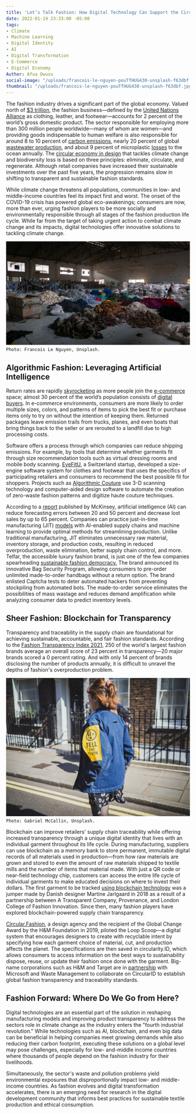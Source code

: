 ```yaml
---
title: 'Let’s Talk Fashion: How Digital Technology Can Support the Circular Economy'
date: 2022-01-19 23:33:00 -05:00
tags:
- Climate
- Machine Learning
- Digital Identity
- AI
- Digital Transformation
- E-Commerce
- Digital Economy
Author: Afua Owusu
social-image: "/uploads/francois-le-nguyen-pouTfHUG430-unsplash-f63dbf.jpg"
thumbnail: "/uploads/francois-le-nguyen-pouTfHUG430-unsplash-f63dbf.jpg"
---
```


The fashion industry drives a significant part of the global economy. Valued north of [$3 trillion](https://digitalcommons.uri.edu/cgi/viewcontent.cgi?article=1026&context=mgdr), the fashion business—defined by the [United Nations Alliance](https://unfashionalliance.org/) as clothing, leather, and footwear—accounts for 2 percent of the world’s gross domestic product. The sector responsible for employing more than 300 million people worldwide—many of whom are women—and providing goods indispensable to human welfare is also responsible for around 8 to 10 percent of [carbon emissions](https://www.researchgate.net/publication/340635670_The_environmental_price_of_fast_fashion), nearly 20 percent of global [wastewater production](https://news.un.org/en/story/2019/03/1035161), and about 9 percent of microplastic [losses](https://www.fashionrevolution.org/our-clothes-shed-microfibres-heres-what-we-can-do/) to the ocean annually. The [circular economy in design](https://ellenmacarthurfoundation.org/topics/circular-economy-introduction/overview) that tackles climate change and biodiversity loss is based on three principles: eliminate, circulate, and regenerate. Although retail companies have increased their sustainable investments over the past five years, the progression remains slow in shifting to transparent and sustainable fashion standards.

While climate change threatens all populations, communities in low- and middle-income countries feel its impact first and worst. The onset of the COVID-19 crisis has powered global eco-awakenings; consumers are now, more than ever, urging fashion players to be more socially and environmentally responsible through all stages of the fashion production life cycle. While far from the target of taking urgent action to combat climate change and its impacts, digital technologies offer innovative solutions to tackling climate change.

![francois-le-nguyen-pouTfHUG430-unsplash-f63dbf.jpg](/uploads/francois-le-nguyen-pouTfHUG430-unsplash-f63dbf.jpg)`Photo: Francois Le Nguyen, Unsplash.`

<!--more-->

## Algorithmic Fashion: Leveraging Artificial Intelligence

Return rates are rapidly [skyrocketing](https://www.shopify.com/enterprise/ecommerce-returns#:\~:text=The%20Plague%20of%20Ecommerce%20Return%20Rates%20and%20How%20to%20Maintain%20Profitability&text=Collectively%2C%20consumers%20returned%20products%20worth,returns%20amounts%20to%20%24101%20billion.) as more people join the [e-commerce](https://dai-global-digital.com/the-hidden-costs-of-online-shopping.html?utm_source=related-box) space; almost 30 percent of the world’s population consists of [digital buyers](https://www.statista.com/statistics/251666/number-of-digital-buyers-worldwide/). In e-commerce environments, consumers are more likely to order multiple sizes, colors, and patterns of items to pick the best fit or purchase items only to try on without the intention of keeping them. Returned packages leave emission trails from trucks, planes, and even boats that bring things back to the seller or are rerouted to a landfill due to high processing costs.

Software offers a process through which companies can reduce shipping emissions. For example, by tools that determine whether garments fit through size recommendation tools such as virtual dressing rooms and mobile body scanning. [EyeFitU](https://www.eyefitu.com/), a Switzerland startup, developed a size-engine software system for clothes and footwear that uses the specifics of participating retailers and consumers to recommend the best possible fit for shoppers. Projects such as [Algorithmic Couture](https://www.synflux.io/projects/algorithmic-couture-alpha) use 3-D scanning technology and computer-aided design software to automate the creation of zero-waste fashion patterns and digitize haute couture techniques.

According to a [report](https://www.mckinsey.com/\~/media/mckinsey/industries/semiconductors/our%20insights/smartening%20up%20with%20artificial%20intelligence/smartening-up-with-artificial-intelligence.ashx) published by McKinsey, artificial intelligence (AI) can reduce forecasting errors between 20 and 50 percent and decrease lost sales by up to 65 percent. Companies can practice just-in-time manufacturing (JIT) [models](https://devmesh.intel.com/projects/predicting-order-lead-time-for-just-in-time-production-system-using-various-machine-learning-algorithms-a-case-study) with AI-enabled supply chains and machine learning to provide optimal methods for streamlining production. Unlike traditional manufacturing, JIT eliminates unnecessary raw material, inventory storage, and production costs, resulting in reduced overproduction, waste elimination, better supply chain control, and more. Telfar, the accessible luxury fashion brand, is just one of the few companies spearheading [sustainable fashion democracy.](https://www.businessinsider.com/telfars-bag-security-program-is-the-new-white-glove-treatment-2021-4#:\~:text=So%2C%20last%20summer%2C%20Telfar%20introduced,shipped%20directly%20to%20the%20customer.) The brand announced its innovative Bag Security Program, allowing consumers to pre-order unlimited made-to-order handbags without a return option. The brand enlisted Captcha tests to deter automated hackers from preventing stockpiling from automated bots. The made-to-order service eliminates the possibilities of mass wastage and reduces demand amplification while analyzing consumer data to predict inventory levels.

## Sheer Fashion: Blockchain for Transparency

Transparency and traceability in the supply chain are foundational for achieving sustainable, accountable, and fair fashion standards. According to the [Fashion Transparency Index 2021](https://www.fashionrevolution.org/about/transparency/), 250 of the world's largest fashion brands average an overall score of 23 percent in transparency—20 major brands scored a 0 percent rating. And with only 14 percent of brands disclosing the number of products annually, it is difficult to unravel the depths of fashion's overproduction problem.

![gabriel-mccallin-ejpIV88QXEc-unsplash-166582.jpg](/uploads/gabriel-mccallin-ejpIV88QXEc-unsplash-166582.jpg)`Photo: Gabriel McCallin, Unsplash.`

Blockchain can improve retailers' supply chain traceability while offering increased transparency through a unique digital identity that lives with an individual garment throughout its life cycle. During manufacturing, suppliers can use blockchain as a memory bank to store permanent, immutable digital records of all materials used in production—from how raw materials are grown and stored to even the amount of raw materials shipped to textile mills and the number of items that material made. With just a QR code or near-field technology chip, customers can access the entire life cycle of individual garments to make educated decisions on where to invest their dollars. The first garment to be tracked [using blockchain technology](https://thecurrentdaily.com/2018/07/10/martine-jarlgaard-blockchain-can-redefine-fashion/) was a jumper made by Danish designer Martine Jarlgaard in 2018 as a result of a partnership between A Transparent Company, Provenance, and London College of Fashion Innovation. Since then, many fashion players have explored blockchain-powered supply chain transparency.

[Circular.Fashion](https://circular.fashion/en/), a design agency and the recipient of the Global Change Award by the H&M Foundation in 2019, piloted the Loop Scoop—a digital system that encourages designers to create with recyclable intent by specifying how each garment choice of material, cut, and production affects the planet. The specifications are then saved in circularity.ID, which allows consumers to access information on the best ways to sustainability dispose, reuse, or update their fashion once done with the garment. Big-name corporations such as H&M and Target are in [partnership](https://www.voguebusiness.com/technology/circular-id-eon-sustainability-blockchain) with Microsoft and Waste Management to collaborate on CircularID to establish global fashion transparency and traceability standards.

## Fashion Forward: Where Do We Go from Here?

Digital technologies are an essential part of the solution in reshaping manufacturing models and improving product transparency to address the sectors role in climate change as the industry enters the "fourth industrial revolution." While technologies such as AI, blockchain, and even big data can be beneficial in helping companies meet growing demands while also reducing their carbon footprint, executing these solutions on a global level may pose challenges, especially for low- and-middle income countries where thousands of people depend on the fashion industry for their livelihoods.

Simultaneously, the sector's waste and pollution problems yield environmental exposures that disproportionally impact low- and middle-income countries. As fashion evolves and digital transformation accelerates, there is an emerging need for research in the digital development community that informs best practices for sustainable textile production and ethical consumption.